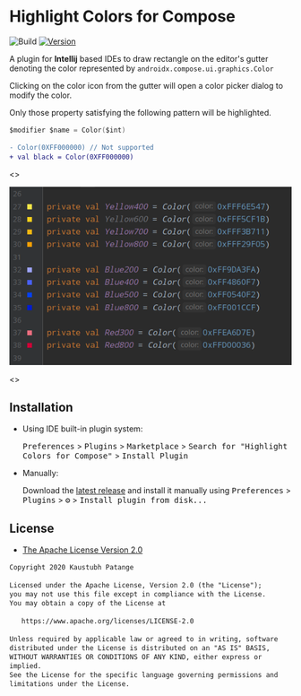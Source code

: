 # Highlight Colors for Compose

![Build](https://github.com/KaustubhPatange/compose-color-plugin/workflows/Build/badge.svg)
[![Version](https://img.shields.io/jetbrains/plugin/v/com.github.kaustubhpatange.composecolor.svg)](https://plugins.jetbrains.com/plugin/15439-highlight-colors-for-compose)

A plugin for **Intellij** based IDEs to draw rectangle on the editor's gutter denoting the color represented by `androidx.compose.ui.graphics.Color`

Clicking on the color icon from the gutter will open a color picker dialog to modify the color.

Only those property satisfying the following pattern will be highlighted.

```kotlin
$modifier $name = Color($int)
```

```diff
- Color(0XFF000000) // Not supported
+ val black = Color(0XFF000000)
```

<>

<img src="art/showcase.png"/>

<>

## Installation

- Using IDE built-in plugin system:

  <kbd>Preferences</kbd> > <kbd>Plugins</kbd> > <kbd>Marketplace</kbd> > <kbd>Search for "Highlight Colors for Compose"</kbd> >
  <kbd>Install Plugin</kbd>

- Manually:

  Download the [latest release](https://github.com/KaustubhPatange/compose-color/releases/latest) and install it manually using
  <kbd>Preferences</kbd> > <kbd>Plugins</kbd> > <kbd>⚙️</kbd> > <kbd>Install plugin from disk...</kbd>

## License

- [The Apache License Version 2.0](https://www.apache.org/licenses/LICENSE-2.0.txt)

```
Copyright 2020 Kaustubh Patange

Licensed under the Apache License, Version 2.0 (the "License");
you may not use this file except in compliance with the License.
You may obtain a copy of the License at

   https://www.apache.org/licenses/LICENSE-2.0

Unless required by applicable law or agreed to in writing, software
distributed under the License is distributed on an "AS IS" BASIS,
WITHOUT WARRANTIES OR CONDITIONS OF ANY KIND, either express or implied.
See the License for the specific language governing permissions and
limitations under the License.
```
